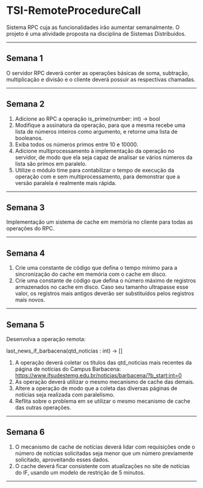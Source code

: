 # TSI-RemoteProcedureCall
 Sistema RPC cuja as funcionalidades irão aumentar semanalmente. O projeto é uma atividade proposta na disciplina de Sistemas Distribuidos.

<hr>

## Semana 1

O servidor RPC deverá conter as operações básicas de soma, subtração, multiplicação e divisão e o cliente deverá possuir as respectivas chamadas.

<hr>

## Semana 2

1) Adicione ao RPC a operação is_prime(number: int) -> bool
2) Modifique a assinatura da operação, para que a mesma recebe uma lista de números inteiros como argumento, e retorne uma lista de booleanos.
3) Exiba todos os números primos entre 10 e 10000.
4) Adicione multiprocessamento à implementação da operação no servidor, de modo que ela seja capaz de analisar se vários números da lista são primos em paralelo.
5) Utilize o módulo time para contabilizar o tempo de execução da operação com e sem multiprocessamento, para demonstrar que a versão paralela é realmente mais rápida.
   
<hr>

## Semana 3

Implementação um sistema de cache em memória no cliente para todas as operações do RPC.

<hr>

## Semana 4

1) Crie uma constante de código que defina o tempo mínimo para a sincronização do cache em memória com o cache em disco.
2) Crie uma constante de código que defina o número máximo de registros armazenados no cache em disco. Caso seu tamanho ultrapasse esse valor, os registros mais antigos deverão ser substituídos pelos registros mais novos.

<hr>

## Semana 5

Desenvolva a operação remota:

last_news_if_barbacena(qtd_noticias : int) -> []

1) A operação deverá coletar os títulos das qtd_noticias mais recentes da página de notícias do Campus Barbacena: https://www.ifsudestemg.edu.br/noticias/barbacena/?b_start:int=0
2) As operação deverá utilizar o mesmo mecanismo de cache das demais.
3) Altere a operação de modo que a coleta das diversas páginas de notícias seja realizada com paralelismo.
4) Reflita sobre o problema em se utilizar o mesmo mecanismo de cache das outras operações.

<hr>

## Semana 6

1) O mecanismo de cache de notícias deverá lidar com requisições onde o número de notícias solicitadas seja menor que um número previamente solicitado, aproveitando esses dados.
2) O cache deverá ficar consistente com atualizações no site de notícias do IF, usando um modelo de restrição de 5 minutos.

<hr>